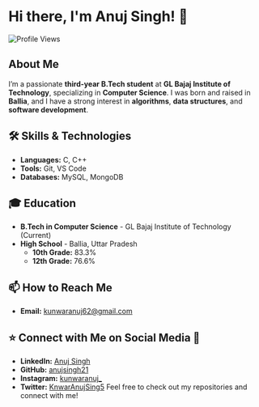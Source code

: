 # Hi there, I'm Anuj Singh! 👋
![Profile Views](https://hits.sh/github.com/anujsingh21.svg?style=for-the-badge&label=Profile%20Views&color=informational&labelColor=gray)

## About Me
I’m a passionate **third-year B.Tech student** at **GL Bajaj Institute of Technology**, specializing in **Computer Science**. I was born and raised in **Ballia**, and I have a strong interest in **algorithms**, **data structures**, and **software development**.

## 🛠 Skills & Technologies
- **Languages:** C, C++
- **Tools:** Git, VS Code
- **Databases:** MySQL, MongoDB

## 🎓 Education
- **B.Tech in Computer Science** - GL Bajaj Institute of Technology (Current)
- **High School** - Ballia, Uttar Pradesh
  - **10th Grade:** 83.3%
  - **12th Grade:** 76.6%

## 📫 How to Reach Me
- **Email:** [kunwaranuj62@gmail.com](mailto:kunwaranuj62@gmail.com)

## ⭐ Connect with Me on Social Media 📲
- **LinkedIn:** [Anuj Singh](https://www.linkedin.com/in/anuj-singh-56a21a227/)
- **GitHub:** [anujsingh21](https://github.com/anujsingh21)
- **Instagram:** [kunwaranuj_](https://www.instagram.com/kunwaranuj_?igsh=MWpuemtuYnM0ZzkwNw==) 
- **Twitter:** [KnwarAnujSing5](https://x.com/KunwarAnujSing5?t=KUQ3bYzZcVg-4E691WPW4A&s=09) 
Feel free to check out my repositories and connect with me!
